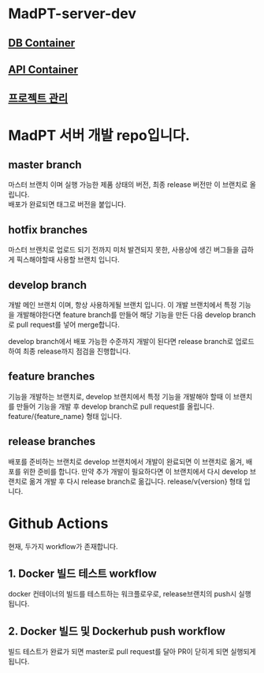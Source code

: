 # MadPT-server-dev

## [DB Container](/DB_container)
## [API Container](/API_container)
## [프로젝트 관리](/.github/PROJECT_GUIDE.md)
# MadPT 서버 개발 repo입니다.

## master branch

마스터 브랜치 이며 실행 가능한 제품 상태의 버전, 최종 release 버전만 이 브랜치로 올립니다.  
배포가 완료되면 태그로 버전을 붙입니다.

## hotfix branches

마스터 브랜치로 업로드 되기 전까지 미처 발견되지 못한, 사용상에 생긴 버그들을 급하게 픽스해야할때 사용할 브랜치 입니다.

## develop branch

개발 메인 브랜치 이며, 항상 사용하게될 브랜치 입니다. 이 개발 브랜치에서 특정 기능을 개발해야한다면 feature branch를 만들어 해당 기능을 만든 다음 develop branch로 pull request를 넣어 merge합니다.

develop branch에서 배포 가능한 수준까지 개발이 된다면 release branch로 업로드하여 최종 release까지 점검을 진행합니다.

## feature branches

기능을 개발하는 브랜치로, develop 브랜치에서 특정 기능을 개발해야 할때 이 브랜치를 만들어 기능을 개발 후 develop branch로 pull request를 올립니다.  
feature/{feature_name} 형태 입니다.

## release branches

배포를 준비하는 브랜치로 develop 브랜치에서 개발이 완료되면 이 브랜치로 옮겨, 배포를 위한 준비를 합니다. 만약 추가 개발이 필요하다면 이 브랜치에서 다시 develop 브랜치로 옮겨 개발 후 다시 release branch로 옮깁니다.
release/v{version} 형태 입니다.


# Github Actions
현재, 두가지 workflow가 존재합니다.

## 1. Docker 빌드 테스트 workflow
docker 컨테이너의 빌드를 테스트하는 워크플로우로, release브랜치의 push시 실행됩니다.

## 2. Docker 빌드 및 Dockerhub push workflow
빌드 테스트가 완료가 되면 master로 pull request를 달아 PR이 닫히게 되면 실행되게 됩니다.

